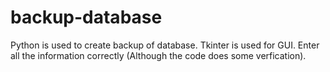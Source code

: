 # backup-database
Python is used to create backup of database.
Tkinter is used for GUI.
Enter all the information correctly (Although the code does some verfication).
